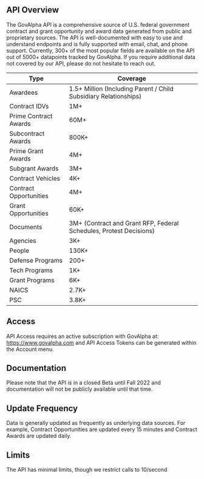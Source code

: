 ## API Overview
The GovAlpha API is a comprehensive source of U.S. federal government contract and grant opportunity and award data generated from public and proprietary sources.  The API is well-documented with easy to use and understand endpoints and is fully supported with email, chat, and phone support.  Currently, 300+ of the most popular fields are available on the API out of 5000+ datapoints tracked by GovAlpha.  If you require additional data not covered by our API, please do not hesitate to reach out.  

| Type                            | Coverage                                                                                |
| --------------------------------|-----------------------------------------------------------------------------------------|
| Awardees                        | 1.5+ Million (Including Parent / Child Subsidiary Relationships) |
| Contract IDVs                   | 1M+ |
| Prime Contract Awards           | 60M+ |
| Subcontract Awards              | 800K+ |
| Prime Grant Awards              | 4M+ |
| Subgrant Awards                 | 3M+ |
| Contract Vehicles               | 4K+|
| Contract Opportunities          | 4M+|
| Grant Opportunities             | 60K+|
| Documents                       | 3M+ (Contract and Grant RFP, Federal Schedules, Protest Decisions)|
| Agencies                        | 3K+ |
| People                          | 130K+ |
| Defense Programs                | 200+|
| Tech Programs                   | 1K+|
| Grant Programs                  | 6K+ |
| NAICS                           | 2.7K+ |
| PSC                             | 3.8K+ |

## Access
API Access requires an active subscription with GovAlpha at: https://www.govalpha.com and API Access Tokens can be generated within the Account menu.  

## Documentation
Please note that the API is in a closed Beta until Fall 2022 and documentation will not be publicly available until that time.

## Update Frequency
Data is generally updated as frequently as underlying data sources.  For example, Contract Opportunities are updated every 15 minutes and Contract Awards are updated daily.

## Limits
The API has minimal limits, though we restrict calls to 10/second
